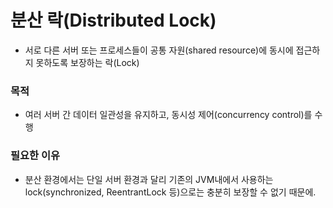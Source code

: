 # 분산 락(Distributed Lock)
- 서로 다른 서버 또는 프로세스들이 공통 자원(shared resource)에 동시에 접근하지 못하도록 보장하는 락(Lock)
### 목적
- 여러 서버 간 데이터 일관성을 유지하고, 동시성 제어(concurrency control)를 수행
### 필요한 이유
- 분산 환경에서는 단일 서버 환경과 달리 기존의 JVM내에서 사용하는 lock(synchronized, ReentrantLock 등)으로는 충분히 보장할 수 없기 때문에.
